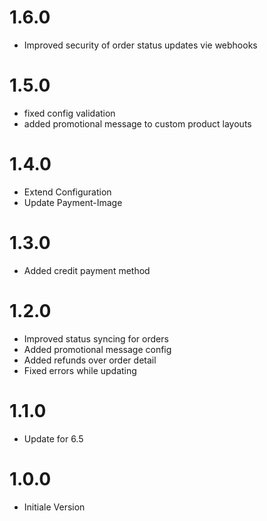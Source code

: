# 1.6.0
- Improved security of order status updates vie webhooks
# 1.5.0
- fixed config validation
- added promotional message to custom product layouts
# 1.4.0
- Extend Configuration
- Update Payment-Image
# 1.3.0
- Added credit payment method
# 1.2.0
- Improved status syncing for orders
- Added promotional message config
- Added refunds over order detail
- Fixed errors while updating
# 1.1.0
- Update for 6.5
# 1.0.0
- Initiale Version


